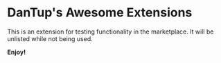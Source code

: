 # DanTup's Awesome Extensions

This is an extension for testing functionality in the marketplace. It will be unlisted while not being used.

**Enjoy!**
